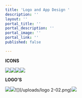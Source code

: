 ```yaml
---
title: 'Logo and App Design '
description: ''
layout: ''
portal_title: ''
portal_description: ''
portal_image: ''
portal_link: ''
published: false

---
```

**ICONS**

![](/uploads/money_pig_icon.png)![](/uploads/salary_icon.png)![](/uploads/ikk_icon.png)![](/uploads/scrabble_icon.png)

**LOGO'S**

![](/uploads/iungo_yoga_logo-02.png)![](/uploads/iungo_yoga_pres.png)![](/uploads/logo 2-02.png)![](/uploads/cards.png)